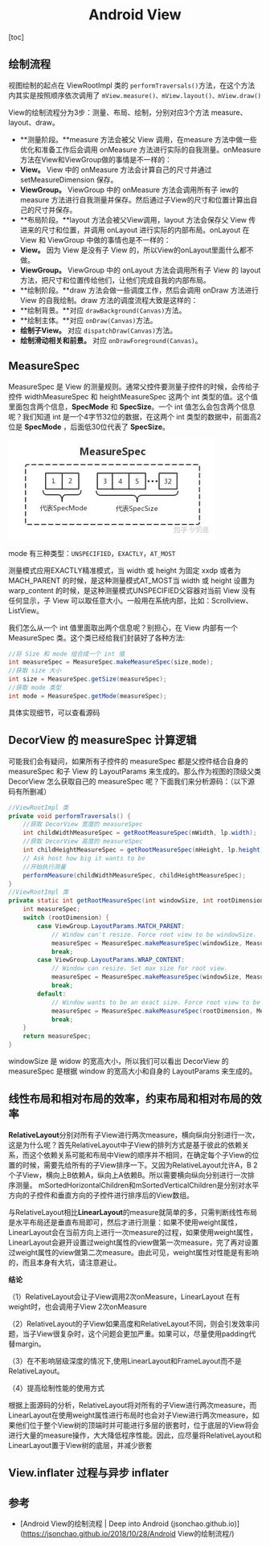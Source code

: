 <h1 align="center">Android View</h1>

[toc]

## 绘制流程

视图绘制的起点在 ViewRootImpl 类的 `performTraversals()`方法，在这个方法内其实是按照顺序依次调用了 `mView.measure()、mView.layout()、mView.draw()`

View的绘制流程分为3步：测量、布局、绘制，分别对应3个方法 measure、layout、draw。

- **测量阶段。**measure 方法会被父 View 调用，在measure 方法中做一些优化和准备工作后会调用 onMeasure 方法进行实际的自我测量。onMeasure方法在View和ViewGroup做的事情是不一样的：
- **View。** View 中的 onMeasure 方法会计算自己的尺寸并通过 setMeasureDimension 保存。
- **ViewGroup。** ViewGroup 中的 onMeasure 方法会调用所有子 iew的measure 方法进行自我测量并保存。然后通过子View的尺寸和位置计算出自己的尺寸并保存。
- **布局阶段。**layout 方法会被父View调用，layout 方法会保存父 View 传进来的尺寸和位置，并调用 onLayout 进行实际的内部布局。onLayout 在 View 和 ViewGroup 中做的事情也是不一样的：
- **View。** 因为 View 是没有子 View 的，所以View的onLayout里面什么都不做。
- **ViewGroup。** ViewGroup 中的 onLayout 方法会调用所有子 View 的 layout 方法，把尺寸和位置传给他们，让他们完成自我的内部布局。
- **绘制阶段。**draw 方法会做一些调度工作，然后会调用 onDraw 方法进行 View 的自我绘制。draw 方法的调度流程大致是这样的：
- **绘制背景。**对应 `drawBackground(Canvas)`方法。
- **绘制主体。**对应 `onDraw(Canvas)`方法。
- **绘制子View。** 对应 `dispatchDraw(Canvas)`方法。
- **绘制滑动相关和前景。** 对应 `onDrawForeground(Canvas)`。

## MeasureSpec

MeasureSpec 是 View 的测量规则。通常父控件要测量子控件的时候，会传给子控件 widthMeasureSpec 和 heightMeasureSpec 这两个 int 类型的值。这个值里面包含两个信息，**SpecMode** 和 **SpecSize**。一个 int 值怎么会包含两个信息呢？我们知道 int 是一个4字节32位的数据，在这两个 int 类型的数据中，前面高2位是 **SpecMode** ，后面低30位代表了 **SpecSize**。

![](../media/15886486493863.jpg)


mode 有三种类型：`UNSPECIFIED`，`EXACTLY`，`AT_MOST`

测量模式应用EXACTLY精准模式，当 width 或 height 为固定 xxdp 或者为 MACH_PARENT 的时候，是这种测量模式AT_MOST当 width 或 height 设置为 warp_content 的时候，是这种测量模式UNSPECIFIED父容器对当前 View 没有任何显示，子 View 可以取任意大小。一般用在系统内部，比如：Scrollview、ListView。

我们怎么从一个 int 值里面取出两个信息呢？别担心，在 View 内部有一个 MeasureSpec 类。这个类已经给我们封装好了各种方法:

```java
//将 Size 和 mode 组合成一个 int 值
int measureSpec = MeasureSpec.makeMeasureSpec(size,mode);
//获取 size 大小
int size = MeasureSpec.getSize(measureSpec);
//获取 mode 类型
int mode = MeasureSpec.getMode(measureSpec);
```

具体实现细节，可以查看源码

## DecorView 的 measureSpec 计算逻辑

可能我们会有疑问，如果所有子控件的 measureSpec 都是父控件结合自身的 measureSpec 和子 View 的 LayoutParams 来生成的。那么作为视图的顶级父类 DecorView 怎么获取自己的 measureSpec 呢？下面我们来分析源码：（以下源码有所删减）

```java
//ViewRootImpl 类
private void performTraversals() {
    //获取 DecorView 宽度的 measureSpec 
    int childWidthMeasureSpec = getRootMeasureSpec(mWidth, lp.width);
    //获取 DecorView 高度的 measureSpec
    int childHeightMeasureSpec = getRootMeasureSpec(mHeight, lp.height);
    // Ask host how big it wants to be
    //开始执行测量
    performMeasure(childWidthMeasureSpec, childHeightMeasureSpec);
}
//ViewRootImpl 类
private static int getRootMeasureSpec(int windowSize, int rootDimension) {
    int measureSpec;
    switch (rootDimension) {
        case ViewGroup.LayoutParams.MATCH_PARENT:
            // Window can't resize. Force root view to be windowSize.
            measureSpec = MeasureSpec.makeMeasureSpec(windowSize, MeasureSpec.EXACTLY);
            break;
        case ViewGroup.LayoutParams.WRAP_CONTENT:
            // Window can resize. Set max size for root view.
            measureSpec = MeasureSpec.makeMeasureSpec(windowSize, MeasureSpec.AT_MOST);
            break;
        default:
            // Window wants to be an exact size. Force root view to be that size.
            measureSpec = MeasureSpec.makeMeasureSpec(rootDimension, MeasureSpec.EXACTLY);
            break;
    }
    return measureSpec;
}
```

windowSize 是 widow 的宽高大小，所以我们可以看出 DecorView 的 measureSpec 是根据 window 的宽高大小和自身的 LayoutParams 来生成的。

## 线性布局和相对布局的效率，约束布局和相对布局的效率

**RelativeLayout**分别对所有子View进行两次measure，横向纵向分别进行一次，这是为什么呢？首先RelativeLayout中子View的排列方式是基于彼此的依赖关系，而这个依赖关系可能和布局中View的顺序并不相同，在确定每个子View的位置的时候，需要先给所有的子View排序一下。又因为RelativeLayout允许A，B 2个子View，横向上B依赖A，纵向上A依赖B。所以需要横向纵向分别进行一次排序测量。 mSortedHorizontalChildren和mSortedVerticalChildren是分别对水平方向的子控件和垂直方向的子控件进行排序后的View数组。

与RelativeLayout相比**LinearLayout**的measure就简单的多，只需判断线性布局是水平布局还是垂直布局即可，然后才进行测量：如果不使用weight属性，LinearLayout会在当前方向上进行一次measure的过程，如果使用weight属性，LinearLayout会避开设置过weight属性的view做第一次measure，完了再对设置过weight属性的view做第二次measure。由此可见，weight属性对性能是有影响的，而且本身有大坑，请注意避让。

**结论**

（1）RelativeLayout会让子View调用2次onMeasure，LinearLayout 在有weight时，也会调用子View 2次onMeasure

（2）RelativeLayout的子View如果高度和RelativeLayout不同，则会引发效率问题，当子View很复杂时，这个问题会更加严重。如果可以，尽量使用padding代替margin。

（3）在不影响层级深度的情况下,使用LinearLayout和FrameLayout而不是RelativeLayout。

（4）提高绘制性能的使用方式

根据上面源码的分析，RelativeLayout将对所有的子View进行两次measure，而LinearLayout在使用weight属性进行布局时也会对子View进行两次measure，如果他们位于整个View树的顶端时并可能进行多层的嵌套时，位于底层的View将会进行大量的measure操作，大大降低程序性能。因此，应尽量将RelativeLayout和LinearLayout置于View树的底层，并减少嵌套

## View.inflater 过程与异步 inflater



## 参考

* [Android View的绘制流程 | Deep into Android (jsonchao.github.io)](https://jsonchao.github.io/2018/10/28/Android View的绘制流程/)

